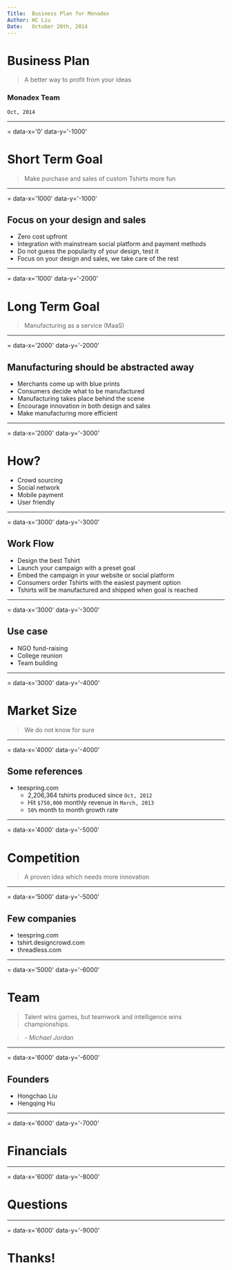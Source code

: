 ```yaml
---
Title:  Business Plan for Monadex
Author: HC Liu
Date:   October 28th, 2014
---
```

# Business Plan

> A better way to profit from your ideas

### Monadex Team

`Oct, 2014`

---
= data-x='0' data-y='-1000'
# Short Term Goal

> Make purchase and sales of custom Tshirts more fun

---
= data-x='1000' data-y='-1000'
## Focus on your design and sales

- Zero cost upfront
- Integration with mainstream social platform and payment methods
- Do not guess the popularity of your design, test it
- Focus on your design and sales, we take care of the rest

---
= data-x='1000' data-y='-2000'
# Long Term Goal

> Manufacturing as a service (MaaS)

---
= data-x='2000' data-y='-2000'
## Manufacturing should be abstracted away

- Merchants come up with blue prints
- Consumers decide what to be manufactured
- Manufacturing takes place behind the scene
- Encourage innovation in both design and sales
- Make manufacturing more efficient

---
= data-x='2000' data-y='-3000'
# How?

- Crowd sourcing
- Social network
- Mobile payment
- User friendly

---
= data-x='3000' data-y='-3000'
## Work Flow

- Design the best Tshirt
- Launch your campaign with a preset goal
- Embed the campaign in your website or social platform
- Consumers order Tshirts with the easiest payment option
- Tshirts will be manufactured and shipped when goal is reached

---
= data-x='3000' data-y='-3000'
## Use case

- NGO fund-raising
- College reunion
- Team building

---
= data-x='3000' data-y='-4000'
# Market Size

> We do not know for sure

---
= data-x='4000' data-y='-4000'
## Some references

- teespring.com
  - 2,206,364 tshirts produced since `Oct, 2012`
  - Hit `$750,000` monthly revenue in `March, 2013`
  - `50%` month to month growth rate

---
= data-x='4000' data-y='-5000'
# Competition

> A proven idea which needs more innovation

---
= data-x='5000' data-y='-5000'
## Few companies

- teespring.com
- tshirt.designcrowd.com
- threadless.com

---
= data-x='5000' data-y='-6000'
# Team

> Talent wins games, but teamwork and intelligence wins championships.

> *- Michael Jordan*

---
= data-x='6000' data-y='-6000'
## Founders

- Hongchao Liu
- Hengqing Hu

---
= data-x='6000' data-y='-7000'
# Financials

---
= data-x='6000' data-y='-8000'
# Questions

---
= data-x='6000' data-y='-9000'
# Thanks!

<!---
1. gem install mdpress
2. mdpress README.md
3. view presentation at README/index.html
-->
